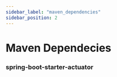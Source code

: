 ```yaml
---
sidebar_label: "maven_dependencies"
sidebar_position: 2
---
```


# Maven Dependecies

### spring-boot-starter-actuator
